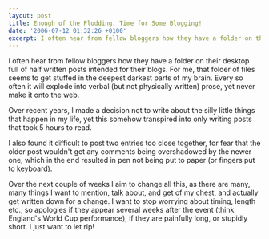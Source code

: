 ```yaml
---
layout: post
title: Enough of the Plodding, Time for Some Blogging!
date: '2006-07-12 01:32:26 +0100'
excerpt: I often hear from fellow bloggers how they have a folder on their desktop full of half written posts intended for their blogs. For me, that folder of files seems to get stuffed in the deepest darkest parts of my brain.
---
```

I often hear from fellow bloggers how they have a folder on their desktop full of half written posts intended for their blogs. For me, that folder of files seems to get stuffed in the deepest darkest parts of my brain. Every so often it will explode into verbal (but not physically written) prose, yet never make it onto the web.

Over recent years, I made a decision not to write about the silly little things that happen in my life, yet this somehow transpired into only writing posts that took 5 hours to read.

I also found it difficult to post two entries too close together, for fear that the older post wouldn't get any comments being overshadowed by the newer one, which in the end resulted in pen not being put to paper (or fingers put to keyboard).

Over the next couple of weeks I aim to change all this, as there are many, many things I want to mention, talk about, and get of my chest, and actually get written down for a change. I want to stop worrying about timing, length etc., so apologies if they appear several weeks after the event (think England's World Cup performance), if they are painfully long, or stupidly short. I just want to let rip!